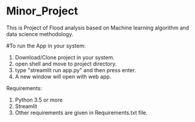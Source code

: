 # Minor_Project
This is Project of Flood analysis based on Machine learning algorithm and data science methodology.

#To run the App in your system:
1) Download/Clone project in your system.
2) open shell and move to project directory.
3) type "streamlit run app.py" and then press enter.
4) A new window will open with web app.

Requirements:
1) Python 3.5 or more
2) Streamlit
3) Other requirements are given in Requirements.txt file.
